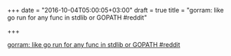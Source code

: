 +++
date = "2016-10-04T05:00:05+03:00"
draft = true
title = "gorram: like go run for any func in stdlib or GOPATH  #reddit"

+++

<p><a href="https://t.co/3Q01nqu9IM">gorram: like go run for any func in stdlib or GOPATH  #reddit</a></p>
